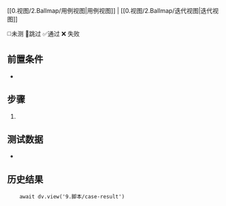 [[0.视图/2.Ballmap/用例视图|用例视图]] | [[0.视图/2.Ballmap/迭代视图|迭代视图]]

 ◻️未测    🚫跳过     ✅通过    ❌ 失败

## 前置条件

- 

## 步骤

1. 

## 测试数据

- 

## 历史结果

```dataviewjs
    await dv.view('9.脚本/case-result')
```
